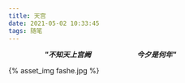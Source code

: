 ```yaml
---
title: 天宫
date: 2021-05-02 10:33:45
tags: 随笔
---
```


&nbsp;&nbsp;&nbsp;&nbsp;&nbsp;&nbsp;&nbsp;&nbsp;
&nbsp;&nbsp;&nbsp;&nbsp;&nbsp;&nbsp;&nbsp;&nbsp;
***"不知天上宫阙***
&nbsp;&nbsp;&nbsp;&nbsp;&nbsp;&nbsp;&nbsp;&nbsp;&nbsp;&nbsp;&nbsp;&nbsp;&nbsp;&nbsp;&nbsp;&nbsp;&nbsp;&nbsp;&nbsp;&nbsp;&nbsp;
***今夕是何年"***

<!--more-->

{% asset_img fashe.jpg %}